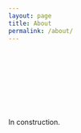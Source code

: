 ```yaml
---
layout: page
title: About
permalink: /about/
---
```



In construction. <svg class="svg-icon"><use xlink:href="/assets/minima-social-icons.svg#deathstar"></use></svg> 
